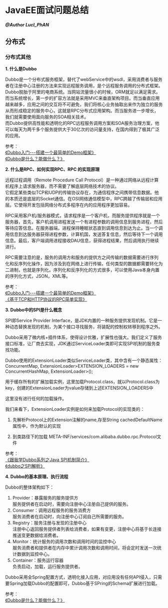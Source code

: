 # JavaEE面试问题总结

##### @Author LucI_PhAN

## 分布式

### 分布式其他

**1. 什么是Dubbo**

Dubbo是一个分布式服务框架，替代了webService中的wsdl，采用消费者与服务者在注册中心注册的方法来实现远程服务调用，是个远程服务调用的分布式框架。  
Dubbo脱胎于阿里的电商系统。当网站流量很小的时候，ORM就足以满足需求。而当系统增长，第一步的扩容方法就是采用MVC来垂直架构项目。而当垂直应用越来越多，应用之间的交互将不可避免，我们将核心业务抽取出来作为独立的服务从而形成稳定的服务中心，这就是RPC分布式应用架构。而当服务进一步增长，我们就需要使用面向服务的SOA相关技术。  
而Dubbo提供高性能和透明化的RPC远程服务调用方案和SOA服务治理方案，他可以每天为两千多个服务提供大于30亿次的访问量支持，在国内得到了极其广泛的应用。

参考：  
[《Dubbo入门---搭建一个最简单的Demo框架》](https://blog.csdn.net/noaman_wgs/article/details/70214612)  
[《Dubbo是什么？能做什么？》](https://blog.csdn.net/houshaolin/article/details/76408399)

**2. 什么是RPC、如何实现RPC、RPC 的实现原理**

远程过程调用（Remote Procedure Call Protocol）是一种通过网络从远程计算机程序上请求服务器，而不需要了解底层网络技术的协议。  
它假定某些类似TCP和UDP的传输协议存在，为通信程序之间携带信息数据。他的本质还是底层的Socket通信。在OSI网络通信模型中，RPC跨越了传输层和应用层。它使得开发包括网络分布式多程序在内的应用程序更加容易。  

RPC采用客户机/服务器模式，请求程序是一个客户机，而服务提供程序就是一个服务器，首先，客户机调用进程发送一个有进程参数的调用信息到服务进程，然后等待应答信息。在服务器端，进程保持睡眠状态直到调用信息到达为止。当一个调用信息到达服务器获得进程参数，计算机国，发送答复信息，然后等待下一个调用信息。最后，客户端调用进程接收DAU信息，获得进程结果，然后调用执行继续进行。

RPC需要注意的是，服务的调用方和服务的提供方之间传输的数据需要进行序列化和反序列化操作，因为涉及到在网络上进行传输，任何类型的数据都需要转化为二进制，也就是序列化。序列化和反序列化的方式很多，可以使用Java本身内置的序列化方式，JSON，XML等。

参考：  
[《Dubbo入门---搭建一个最简单的Demo框架》](https://blog.csdn.net/noaman_wgs/article/details/70214612)   
[《基于TCP和HTTP协议的RPC简单实现》](https://mp.weixin.qq.com/s?__biz=MzI1NDQ3MjQxNA==&mid=2247483900&idx=1&sn=c5ca198a66a701f81c2ab118fe7a734a&chksm=e9c5f84ddeb2715bc574e467cd6537ef81f223453e0989ffd136976b48dcc2d961a75be596de&scene=21#wechat_redirect)

**3. Dubbo中的SPI是什么概念**

SPI即Service Provider Interface，是JDK内置的一种服务提供发现机制。它是一种动态替换发现的机制，为某个接口寻找服务，将装配的控制权转移到程序之外。  

Dubbo采用了微内核+插件体系，使得设计优雅，扩展性也强大。我们定义了服务接口标准，让厂商去实现，JDK通过ServiceLoader类即可实现SPI机制的服务查找功能。

Dubbo使用的ExtensionLoader类似ServiceLoader类，其中含有一个静态属性：
ConcurrentMap, ExtensionLoader>EXTENSION_LOADERS = new ConcurrentHashMap, ExtensionLoader>();

用于缓存所有的扩展加载实例，这里加载Protocol.class，就以Protocol.class为key，创建的ExtensionLoader为value存储到上述EXTENSION_LOADERS中

这里没有进行任何的加载操作。

我们来看下，ExtensionLoader实例是如何来加载Protocol的实现类的：

1. 先解析Protocol上的Extension注解的name,存至String cachedDefaultName属性中，作为默认的实现

2. 到类路径下的加载 META-INF/services/com.alibaba.dubbo.rpc.Protocol文件

参考：  
[《跟我学Dubbo系列之Java SPI机制简介》](https://www.jianshu.com/p/46aa69643c97)  
[《dubbo之SPI解析》](https://blog.csdn.net/qiangcai/article/details/77750541)

**4. Dubbo的基本原理、执行流程**

Dubbo的整体架构如下：  
1. Provider：暴露服务的服务提供方  
服务提供者在启动时，需要向注册中心注册自己提供的服务。
2. Consumer：调用远程服务的服务消费方  
服务消费者在启动时，向注册中心订阅自己所需要的服务。
3. Registry：服务注册与发现的注册中心  
注册中心返回服务提供者列表给消费者，如果有变更，注册中心将基于长连接推送变更数据给消费者。
4. Monitor：统计服务的调用次数和调用时间的监控中心  
服务消费者和提供者在内存中累计调用次数和调用时间，将会定时发送一次统计数据到监控中心。
5. Container：服务运行容器  
负责启动，加载，运行服务提供者。

Dubbo采用全Spring配置方式，透明化接入应用，对应用没有任何API侵入，只需要Spring加载Dubbo的配置即可，Dubbo基于SPring的Schema扩展进行加载。

参考：  
[《Dubbo是什么？能做什么？》](https://blog.csdn.net/houshaolin/article/details/76408399)
